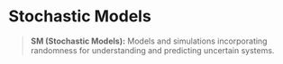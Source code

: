 # Stochastic Models

> **SM (Stochastic Models):** Models and simulations incorporating randomness for understanding and predicting uncertain systems.
